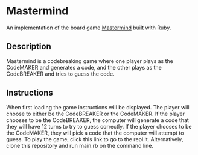 <h1>Mastermind</h1>
<p>An implementation of the board game <a href="https://en.wikipedia.org/wiki/Mastermind_(board_game)">Mastermind</a> built with Ruby.
</p>
<h2>Description</h2>
<p>Mastermind is a codebreaking game where one player plays as the CodeMAKER and generates a code, and the other plays as the CodeBREAKER and tries to guess the code.  
</p>
<h2>Instructions</h2>
<p>When first loading the game instructions will be displayed. The player will choose to either be the CodeBREAKER or the CodeMAKER. If the player chooses to be the CodeBREAKER, the computer will generate a code that they will have 12 turns to try to guess correctly. If the player chooses to be the CodeMAKER, they will pick a code that the computer will attempt to guess. To play the game, click this link to go to the repl.it. Alternatively, clone this repository and run main.rb on the command line. </p>
